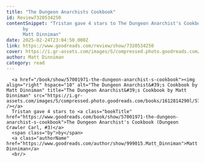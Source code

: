 ```yaml
---
title: "The Dungeon Anarchists Cookbook"
id: Review7320534250
contentSnippet: "Tristan gave 4 stars to The Dungeon Anarchist's Cookbook (Dungeon Crawler Carl, #3)
      by
      Matt Dinniman"
date: 2025-02-24T23:04:50.000Z
link: https://www.goodreads.com/review/show/7320534250
cover: https://i.gr-assets.com/images/S/compressed.photo.goodreads.com/books/1612814290l/57001971._SY75_.jpg
author: Matt Dinniman
category: read
---
```


      
      <a href="/book/show/57001971-the-dungeon-anarchist-s-cookbook"><img align="right" hspace="10" alt="The Dungeon Anarchist&#39;s Cookbook by Matt Dinniman" title="The Dungeon Anarchist&#39;s Cookbook by Matt Dinniman" src="https://i.gr-assets.com/images/S/compressed.photo.goodreads.com/books/1612814290l/57001971._SY75_.jpg" /></a>
      Tristan gave 4 stars to <a class="bookTitle" href="https://www.goodreads.com/book/show/57001971-the-dungeon-anarchist-s-cookbook">The Dungeon Anarchist's Cookbook (Dungeon Crawler Carl, #3)</a>
      <span class="by">by</span>
      <a class="authorName" href="https://www.goodreads.com/author/show/999015.Matt_Dinniman">Matt Dinniman</a>
      <br/>